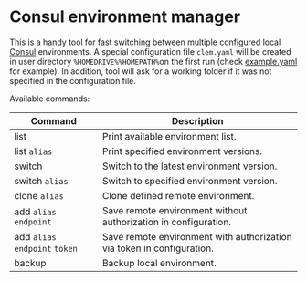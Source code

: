 # Consul environment manager

This is a handy tool for fast switching between multiple configured local [Consul](https://www.consul.io/) environments.
A special configuration file `clem.yaml` will be created in user directory `%HOMEDRIVE%%HOMEPATH%`on the first run (check [example.yaml](/example.yaml) for example). In addition, tool will ask for a working folder if it was not specified in the configuration file. 


Available commands:

| Command                        | Description                                                             |
|--------------------------------|-------------------------------------------------------------------------|
| list                           | Print available environment list.                                       |
| list `alias`                   | Print specified environment versions.                                   |
| switch                         | Switch to the latest environment version.                               |
| switch `alias`                 | Switch to specified environment version.                                |
| clone `alias`                  | Clone defined remote environment.                                       | 
| add `alias` `endpoint`         | Save remote environment without authorization in configuration.         |
| add `alias` `endpoint` `token` | Save remote environment with authorization via token in configuration.  |
| backup                         | Backup local environment.                                               |

